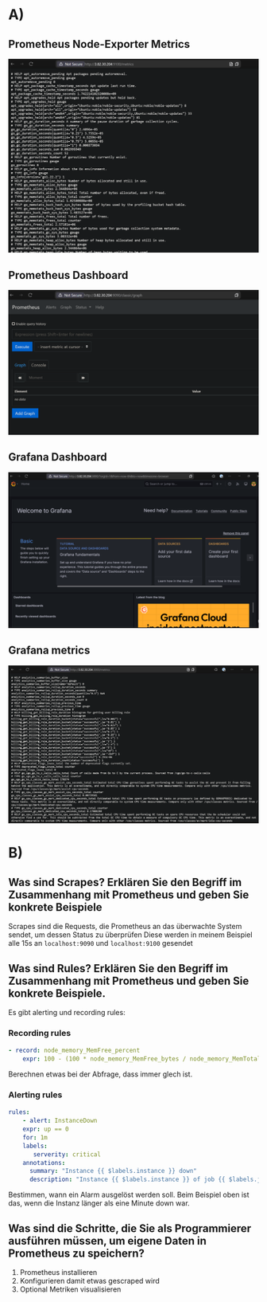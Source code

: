 # A)
## Prometheus Node-Exporter Metrics
![node exporter](../assets/2025-03-17-13-26-41.png)
## Prometheus Dashboard
![prometheus dashboard](../assets/2025-03-17-13-27-42.png)
## Grafana Dashboard
![grafana dashboard](../assets/2025-03-17-13-31-15.png)
## Grafana metrics
![grafana metrics](../assets/2025-03-17-13-32-26.png)
# B)
## Was sind Scrapes? Erklären Sie den Begriff im Zusammenhang mit Prometheus und geben Sie konkrete Beispiele
Scrapes sind die Requests, die Prometheus an das überwachte System sendet, um dessen Status zu überprüfen
Diese werden in meinem Beispiel alle 15s an `localhost:9090` und `localhost:9100` gesendet
## Was sind Rules? Erklären Sie den Begriff im Zusammenhang mit Prometheus und geben Sie konkrete Beispiele.
Es gibt alerting und recording rules:
### Recording rules
```yaml
- record: node_memory_MemFree_percent
    expr: 100 - (100 * node_memory_MemFree_bytes / node_memory_MemTotal_bytes)
```
Berechnen etwas bei der Abfrage, dass immer glech ist.
### Alerting rules
```yaml
rules:
    - alert: InstanceDown
    expr: up == 0
    for: 1m
    labels:
       serverity: critical
    annotations:
      summary: "Instance {{ $labels.instance }} down"
      description: "Instance {{ $labels.instance }} of job {{ $labels.job }} has been down for more than 1 minute."

``` 
Bestimmen, wann ein Alarm ausgelöst werden soll.
Beim Beispiel oben ist das, wenn die Instanz länger als eine Minute down war.
## Was sind die Schritte, die Sie als Programmierer ausführen müssen, um eigene Daten in Prometheus zu speichern?
1. Prometheus installieren
2. Konfigurieren damit etwas gescraped wird
3. Optional Metriken visualisieren
